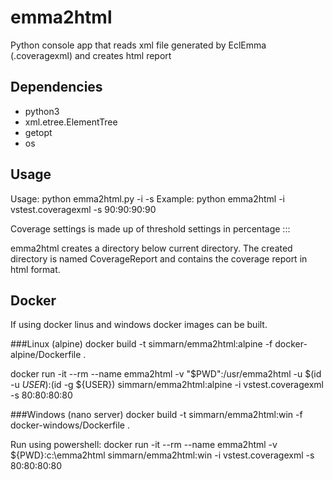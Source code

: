 # emma2html
Python console app that reads xml file generated by EclEmma (.coveragexml) and creates html report

## Dependencies
* python3
* xml.etree.ElementTree
* getopt
* os

## Usage
Usage: python emma2html.py -i <inputfile> -s <coverage settings>
Example: python emma2html -i vstest.coveragexml -s 90:90:90:90

Coverage settings is made up of threshold settings in percentage <class threshold>:<method threshold>:<block threshold>:<line threshold>

emma2html creates a directory below current directory. The created directory is named CoverageReport and contains the coverage report in html format.

## Docker
If using docker linus and windows docker images can be built.

###Linux (alpine)
docker build -t simmarn/emma2html:alpine -f docker-alpine/Dockerfile .

docker run -it --rm --name emma2html -v "$PWD":/usr/emma2html -u $(id -u ${USER}):$(id -g ${USER}) simmarn/emma2html:alpine -i vstest.coveragexml -s 80:80:80:80

###Windows (nano server)
docker build -t simmarn/emma2html:win -f docker-windows/Dockerfile .

Run using powershell:
docker run -it --rm --name emma2html -v ${PWD}:c:\\emma2html simmarn/emma2html:win -i vstest.coveragexml -s 80:80:80:80
